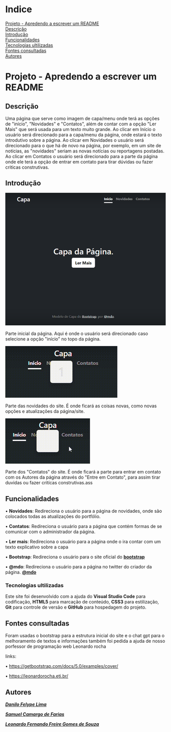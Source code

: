 # Indice
 [Projeto - Apredendo a escrever um README](#projeto---apredendo-a-escrever-um-readme)  
 [Descrição](#descri%C3%A7%C3%A3o)  
[Introdução](#introdu%C3%A7%C3%A3o)  
[Funcionalidades](#funcionalidades)  
[Tecnologias ultilizadas](#tecnologias-ultilizadas)  
[Fontes consultadas](#fontes-consultadas)  
[Autores](#autores)  
# Projeto - Apredendo a escrever um README 
## Descrição
Uma página que serve como imagem de capa/menu onde terá as opções de "início", "Novidades" e "Contatos", além de contar com a opção "Ler Mais" que será usada para um texto muito grande.
Ao clicar em Início o usuário será direcionado para a capa/menu da página, onde estará o texto introdutivo sobre a página.
Ao clicar em Novidades o usuário será direcionado para o que há de novo na página, por exemplo, em um site de notícias, as "novidades" seriam as novas notícias ou reportagens postadas.
Ao clicar em Contatos o usuário será direcionado para a parte da página onde ele terá a opção de entrar em contato para
tirar dúvidas ou fazer criticas construtivas.
## Introdução
![image info](img/capa.png)

 

Parte inicial da página. Aqui é onde o usuário será direcionado caso selecione a opção "início" no topo da página.

 

![video info](img/Novidades-video.gif)

 

Parte das novidades do site. É onde ficará as coisas novas, como novas opções e atualizações da página/site.

 

![video info](img/Contato-video.gif)

 

Parte dos "Contatos" do site. É onde ficará a parte para entrar em contato com os Autores da página através do "Entre em Contato", para assim tirar duvidas ou fazer critícas construtivas.ass
## Funcionalidades


 

•  **Novidades**: Redireciona o usuário para a página de novidades, onde são colocados todas as atualizações do portfólio.

 


 

•  **Contatos**: Redireciona o usuário para a página que contém formas de se comunicar com o administrador da página.

 

 

•  **Ler mais**: Redireciona o usuário para a página onde o ira contar com um texto explicativo sobre a capa

 

•  **Bootstrap**: Redireciona o usuário para o site oficial do [**bootstrap**](https://getbootstrap.com/)

 

•  **@mdo**: Redireciona o usuário para a página no twitter do criador da página. [**@mdo**](https://twitter.com/mdo)

 
### Tecnologias ultilizadas
Este site foi desenvolvido com a ajuda do **Visual Studio Code** para codificação, **HTML5** para marcação de conteúdo, **CSS3** para estilização, **Git** para controle de versão e **GitHub** para hospedagem do projeto.
## Fontes consultadas
Foram usadas o bootstrap para a estrutura inicial do site e o chat gpt para o melhoramento de textos e informações
também foi pedida a ajuda de nosso porfessor de programação web Leonardo rocha

links:

• https://getbootstrap.com/docs/5.0/examples/cover/

• https://leonardorocha.eti.br/

## Autores
 

[**_Danilo Felype Lima_**](https://github.com/DaniloFelype)

 

[**_Samuel Camargo de Farias_**](https://github.com/SamuelCmdeFarias)

 

[**_Leonardo Fernando Freire Gomes de Souza_**](https://github.com/ashuro-ryuki)